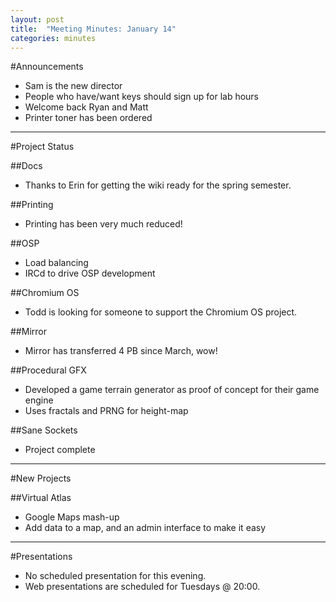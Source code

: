 ```yaml
---
layout: post
title: 	"Meeting Minutes: January 14"
categories: minutes
---
```


#Announcements

- Sam is the new director
- People who have/want keys should sign up for lab hours
- Welcome back Ryan and Matt
- Printer toner has been ordered 

---

#Project Status

##Docs

- Thanks to Erin for getting the wiki ready for the spring semester.

##Printing

- Printing has been very much reduced!

##OSP

- Load balancing
- IRCd to drive OSP development 

##Chromium OS

- Todd is looking for someone to support the Chromium OS project.

##Mirror

- Mirror has transferred 4 PB since March, wow!

##Procedural GFX

- Developed a game terrain generator as proof of concept for their game engine
- Uses fractals and PRNG for height-map 

##Sane Sockets

- Project complete

---

#New Projects

##Virtual Atlas

- Google Maps mash-up
- Add data to a map, and an admin interface to make it easy 

---

#Presentations

- No scheduled presentation for this evening.
- Web presentations are scheduled for Tuesdays @ 20:00. 
